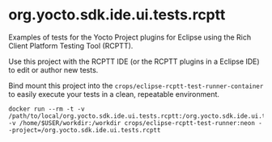 # org.yocto.sdk.ide.ui.tests.rcptt

Examples of tests for the Yocto Project plugins for Eclipse using the Rich
Client Platform Testing Tool (RCPTT).

Use this project with the RCPTT IDE (or the RCPTT plugins in a Eclipse IDE) to edit or author new tests.

Bind mount this project into the ```crops/eclipse-rcptt-test-runner-container``` to easily execute your tests in a clean, repeatable environment.

```
docker run --rm -t -v /path/to/local/org.yocto.sdk.ide.ui.tests.rcptt:/org.yocto.sdk.ide.ui.tests.rcptt -v /home/$USER/workdir:/workdir crops/eclipse-rcptt-test-runner:neon --project=/org.yocto.sdk.ide.ui.tests.rcptt
```
